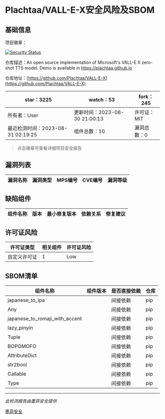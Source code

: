 # Plachtaa/VALL-E-X安全风险及SBOM

## 基础信息

项目徽章：

[![Security Status](https://www.murphysec.com/platform3/v31/badge/1696949866511888384.svg)](https://www.murphysec.com/console/report/1695866503894036480/1696949866511888384)

仓库描述：An open source implementation of Microsoft's VALL-E X zero-shot TTS model. Demo is available in https://plachtaa.github.io

仓库地址：[https://github.com/Plachtaa/VALL-E-X](https://github.com/Plachtaa/VALL-E-X)

| star：3225 | watch：53 | fork：245 |
| ----------- | -------------- | ------------ |
| 所有者：User | 更新时间：2023-08-30 21:00:13 | 许可证：MIT |
| 最近检测时间：2023-08-31 02:19:25 | 组件总数：10 | 漏洞总数：0 |

> 点击徽章可查看详细项目安全报告



## 漏洞列表

| 漏洞名称 | 漏洞类型 | MPS编号 | CVE编号 | 漏洞等级 |
| ------- | ------ | ------- | ------ | ----- |





## 缺陷组件

| 组件名称 | 版本 | 最小修复版本 | 依赖关系 | 修复建议 |
| -------- | ---- | ------------ | -------- | -------- |





## 许可证风险

| 许可证类型 | 相关组件 | 许可证风险 |
| ---------- | -------- | ---------- |
|自定义许可证|1|Low|




## SBOM清单

| 组件名称 | 组件版本 | 是否直接依赖 | 仓库 |
| -------- | -------- | ------------ | ---- |
|japanese_to_ipa||间接依赖|pip|
|Any||间接依赖|pip|
|japanese_to_romaji_with_accent||间接依赖|pip|
|lazy_pinyin||间接依赖|pip|
|Tuple||间接依赖|pip|
|BOPOMOFO||间接依赖|pip|
|AttributeDict||间接依赖|pip|
|str2bool||间接依赖|pip|
|Callable||间接依赖|pip|
|Type||间接依赖|pip|


------

*此检测报告由墨菲安全提供*

[墨菲安全](www.murphysec.com)